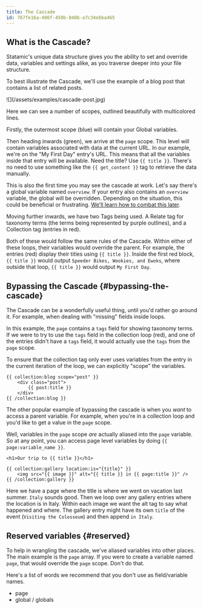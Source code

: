 ```yaml
---
title: The Cascade
id: 767fe16a-406f-450b-840b-a7c34ebba465
---
```

## What is the Cascade?
Statamic's unique data structure gives you the ability to set and override data, variables and settings alike, as you traverse deeper into your file structure.

To best illustrate the Cascade, we'll use the example of a blog post that contains a list of related posts.

<div class="screenshot" markdown="1">
![](/assets/examples/cascade-post.jpg)
</div>

Here we can see a number of scopes, outlined beautifully with multicolored lines.

Firstly, the outermost scope (blue) will contain your Global variables.

Then heading inwards (green), we arrive at the `page` scope. This level will contain variables associated with
data at the current URL. In our example, we're on the "My First Day" entry's URL. This means that all the
variables inside that entry will be available. Need the title? Use `{{ title }}`. There's no need to use something
like the `{{ get_content }}` tag to retrieve the data manually.

This is also the first time you may see the cascade at work. Let's say there's a global variable named `overview`.
If your entry also contains an `overview` variable, the global will be overridden. Depending on the situation,
this could be beneficial or frustrating. [We'll learn how to combat this later](#bypassing-the-cascade).

Moving further inwards, we have two Tags being used. A Relate tag for taxonomy terms (the terms being represented by
purple outlines), and a Collection tag (entries in red).

Both of these would follow the same rules of the Cascade. Within either of these loops, their variables would override
the parent. For example, the entries (red) display their titles using `{{ title }}`. Inside the first red block,
`{{ title }}` would output `Speeder Bikes, Wookies, and Ewoks`, where outside that loop, `{{ title }}` would output
`My First Day`.

## Bypassing the Cascade {#bypassing-the-cascade}

The Cascade can be a wonderfully useful thing, until you'd rather go around it. For example, when dealing with "missing" fields inside loops.

In this example, the `page` contains a `tags` field for showing taxonomy terms. If we were to try to use the `tags` field
in the collection loop (red), and one of the entries didn't have a `tags` field, it would actually use the `tags` from
the `page` scope.

To ensure that the collection tag only ever uses variables from the entry in the current iteration of the loop, we can
explicitly "scope" the variables.

```
{{ collection:blog scope="post" }}
    <div class="post">
        {{ post:title }}
    </div>
{{ /collection:blog }}
```

The other popular example of bypassing the cascade is when you _want_ to access a parent variable. For example,
when you're in a collection loop and you'd like to get a value in the `page` scope.

Well, variables in the `page` scope _are_ actually aliased into the `page` variable. So at any point, you can access
page level variables by doing `{{ page:variable_name }}`.

```
<h1>Our trip to {{ title }}</h1>

{{ collection:gallery location:is="{title}" }}
    <img src="{{ image }}" alt="{{ title }} in {{ page:title }}" />
{{ /collection:gallery }}
```

Here we have a page where the title is where we went on vacation last summer. `Italy` sounds good. Then we loop over any
gallery entries where the location is in Italy. Within each image we want the alt tag to say what happened and where.
The gallery entry might have its own `title` of the event (`Visiting the Colosseum`) and then append `in Italy`.


## Reserved variables {#reserved}

To help in wrangling the cascade, we've aliased variables into other places. The main example is the `page` array. If
you were to create a variable named `page`, that would override the `page` scope. Don't do that.

Here's a list of words we recommend that you don't use as field/variable names.

- page
- global / globals
